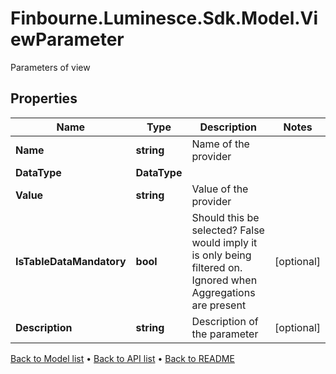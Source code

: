 # Finbourne.Luminesce.Sdk.Model.ViewParameter
Parameters of view

## Properties

Name | Type | Description | Notes
------------ | ------------- | ------------- | -------------
**Name** | **string** | Name of the provider | 
**DataType** | **DataType** |  | 
**Value** | **string** | Value of the provider | 
**IsTableDataMandatory** | **bool** | Should this be selected? False would imply it is only being filtered on.  Ignored when Aggregations are present | [optional] 
**Description** | **string** | Description of the parameter | [optional] 

[Back to Model list](../README.md#documentation-for-models) &#8226; [Back to API list](../README.md#documentation-for-api-endpoints) &#8226; [Back to README](../README.md)

